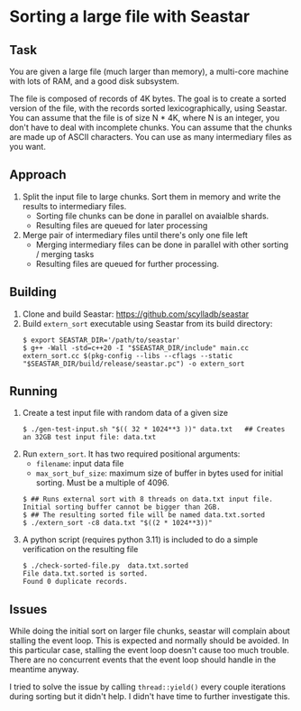 # Sorting a large file with Seastar
## Task
You are given a large file (much larger than memory), a multi-core
machine with lots of RAM, and a good disk subsystem.

The file is composed of records of 4K bytes. The goal is to create a
sorted version of the file, with the records sorted lexicographically,
using Seastar.
You can assume that the file is of size N * 4K, where N is an integer,
you don't have to deal with incomplete chunks. You can assume that the
chunks are made up of ASCII characters.
You can use as many intermediary files as you want.

## Approach
1. Split the input file to large chunks. Sort them in memory and write the results to intermediary files.
   - Sorting file chunks can be done in parallel on avaialble shards.
   - Resulting files are queued for later processing
2. Merge pair of intermediary files until there's only one file left
   - Merging intermediary files can be done in parallel with other sorting / merging tasks
   - Resulting files are queued for further processing.

## Building
1. Clone and build Seastar: https://github.com/scylladb/seastar
2. Build `extern_sort` executable using Seastar from its build directory:
   ```
   $ export SEASTAR_DIR='/path/to/seastar'
   $ g++ -Wall -std=c++20 -I "$SEASTAR_DIR/include" main.cc extern_sort.cc $(pkg-config --libs --cflags --static "$SEASTAR_DIR/build/release/seastar.pc") -o extern_sort
   ```
## Running
1. Create a test input file with random data of a given size
   ```
   $ ./gen-test-input.sh "$(( 32 * 1024**3 ))" data.txt   ## Creates an 32GB test input file: data.txt
   ```
2. Run `extern_sort`. It has two required positional arguments:
   - `filename`: input data file
   - `max_sort_buf_size`: maximum size of buffer in bytes used for initial sorting. Must be a multiple of 4096.
   ```
   $ ## Runs external sort with 8 threads on data.txt input file. Initial sorting buffer cannot be bigger than 2GB.
   $ ## The resulting sorted file will be named data.txt.sorted
   $ ./extern_sort -c8 data.txt "$((2 * 1024**3))"
   ```
3. A python script (requires python 3.11) is included to do a simple verification on the resulting file
   ```
   $ ./check-sorted-file.py  data.txt.sorted
   File data.txt.sorted is sorted.
   Found 0 duplicate records.
   ```
## Issues
While doing the initial sort on larger file chunks, seastar will complain about stalling the event loop. This is expected and normally should be avoided.
In this particular case, stalling the event loop doesn't cause too much trouble. There are no concurrent events that the event loop should handle in the meantime anyway.

I tried to solve the issue by calling `thread::yield()` every couple iterations during sorting but it didn't help. I didn't have time to further investigate this.
